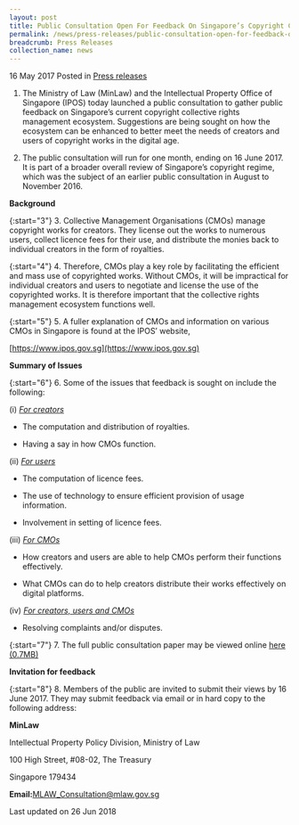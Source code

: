 ```yaml
---
layout: post
title: Public Consultation Open For Feedback On Singapore’s Copyright Collective Rights Management Ecosystem
permalink: /news/press-releases/public-consultation-open-for-feedback-on-singapores-copyright-co
breadcrumb: Press Releases
collection_name: news
---
```


16 May 2017 Posted in [Press releases](/news/press-releases)



1. The Ministry of Law (MinLaw) and the Intellectual Property Office of Singapore (IPOS) today launched a public consultation to gather public feedback on Singapore’s current copyright collective rights management ecosystem. Suggestions are being sought on how the ecosystem can be enhanced to better meet the needs of creators and users of copyright works in the digital age. 

2. The public consultation will run for one month, ending on 16 June 2017. It is part of a broader overall review of Singapore’s copyright regime, which was the subject of an earlier public consultation in August to November 2016. 

**Background**

{:start="3"}
3. Collective Management Organisations (CMOs) manage copyright works for creators. They license out the works to numerous users, collect licence fees for their use, and distribute the monies back to individual creators in the form of royalties. 

{:start="4"}
4. Therefore, CMOs play a key role by facilitating the efficient and mass use of copyrighted works.  Without CMOs, it will be impractical for individual creators and users to negotiate and license the use of the copyrighted works. It is therefore important that the collective rights management ecosystem functions well.

{:start="5"}
5. A fuller explanation of CMOs and information on various CMOs in Singapore is found at the IPOS’ website,  

[https://www.ipos.gov.sg](https://www.ipos.gov.sg)

**Summary of Issues**

{:start="6"}
6. Some of the issues that feedback is sought on include the following:

(i) *<u>For creators</u>*

* The computation and distribution of royalties.

* Having a say in how CMOs function.
 

 

(ii) *<u>For users</u>*

* The computation of licence fees.

* The use of technology to ensure efficient provision of usage information.  

* Involvement in setting of licence fees.
 

(iii) *<u>For CMOs</u>*

* How creators and users are able to help CMOs perform their functions effectively.

* What CMOs can do to help creators distribute their works effectively on digital platforms.
 

(iv) *<u>For creators, users and CMOs</u>*

* Resolving complaints and/or disputes.
 
{:start="7"}
7. The full public consultation paper may be viewed online [here (0.7MB)](/files/news/press-releases/2017/05/CopyrightReviewCMOConsultationPaper.pdf)

 

**Invitation for feedback**

{:start="8"}
8. Members of the public are invited to submit their views by 16 June 2017.  They may submit feedback via email or in hard copy to the following address:


<p class="address-centered"><strong>MinLaw</strong></p>  
<p class="address-centered">Intellectual Property Policy Division, Ministry of Law</p>  
<p class="address-centered">100 High Street, #08-02, The Treasury</p>  
<p class="address-centered">Singapore 179434</p>  
<p class="address-centered"><strong>Email:</strong><a href="mailto:MLAW_Consultation@mlaw.gov.sg">MLAW_Consultation@mlaw.gov.sg</a></p>

<p class="right-side-updated">Last updated on 26 Jun 2018</p> 
